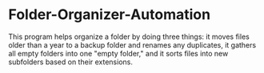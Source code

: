 # Folder-Organizer-Automation
This program helps organize a folder by doing three things: it moves files older than a year to a backup folder and renames any duplicates, it gathers all empty folders into one "empty folder," and it sorts files into new subfolders based on their extensions. 
